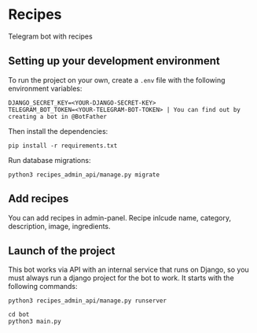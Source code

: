 # Recipes
Telegram bot with recipes

## Setting up your development environment
To run the project on your own, create a `.env` file with the following environment variables:
```text
DJANGO_SECRET_KEY=<YOUR-DJANGO-SECRET-KEY>
TELEGRAM_BOT_TOKEN=<YOUR-TELEGRAM-BOT-TOKEN> | You can find out by creating a bot in @BotFather
```

Then install the dependencies:
```shell
pip install -r requirements.txt
```

Run database migrations:
```shell
python3 recipes_admin_api/manage.py migrate
```

## Add recipes
You can add recipes in admin-panel. Recipe inlcude name, category, description, image, ingredients.

## Launch of the project
This bot works via API with an internal service that runs on Django, so you must always run a django project for the bot to work.
It starts with the following commands:
```shell
python3 recipes_admin_api/manage.py runserver

cd bot
python3 main.py
```
